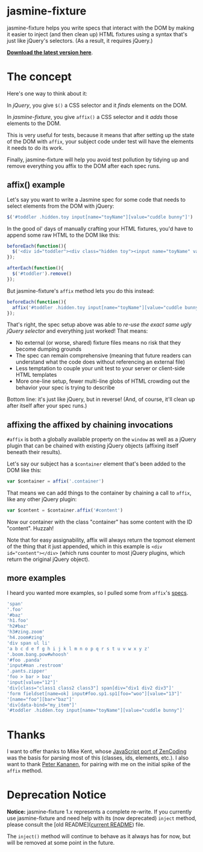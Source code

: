 # jasmine-fixture

jasmine-fixture helps you write specs that interact with the DOM by making it easier to inject (and then clean up) HTML fixtures using a syntax that's just like jQuery's selectors. (As a result, it requires jQuery.)

**[Download the latest version here](https://github.com/searls/jasmine-fixture/archives/master)**.

# The concept

Here's one way to think about it:

In *jQuery*, you give `$()` a CSS selector and it *finds* elements on the DOM.

In *jasmine-fixture*, you give `affix()` a CSS selector and it *adds* those elements to the DOM.

This is very useful for tests, because it means that after setting up the state of the DOM with `affix`, your subject code under test will have the elements it needs to do its work.

Finally, jasmine-fixture will help you avoid test pollution by tidying up and remove everything you affix to the DOM after each spec runs.

## affix() example

Let's say you want to write a Jasmine spec for some code that needs to select elements from the DOM with jQuery:

``` javascript
$('#toddler .hidden.toy input[name="toyName"][value="cuddle bunny"]')
```

In the good ol' days of manually crafting your HTML fixtures, you'd have to append some raw HTML to the DOM like this:

``` javascript
beforeEach(function(){
  $('<div id="toddler"><div class="hidden toy"><input name="toyName" value="cuddle bunny"></div></div>').appendTo('body');
});

afterEach(function(){
  $('#toddler').remove()
});
```

But jasmine-fixture's `affix` method lets you do this instead:

``` javascript
beforeEach(function(){
  affix('#toddler .hidden.toy input[name="toyName"][value="cuddle bunny"]')
});

```

That's right, the spec setup above was able to *re-use the exact same ugly jQuery selector* and everything just worked! That means:

* No external (or worse, shared) fixture files means no risk that they become dumping grounds
* The spec can remain comprehensive (meaning that future readers can understand what the code does without referencing an external file)
* Less temptation to couple your unit test to your server or client-side HTML templates
* More one-line setup, fewer multi-line globs of HTML crowding out the behavior your spec is trying to describe

Bottom line: it's just like jQuery, but in reverse! (And, of course, it'll clean up after itself after your spec runs.)

## affixing the affixed by chaining invocations

`#affix` is both a globally available property on the `window` as well as a jQuery plugin that can be chained with existing jQuery objects (affixing itself beneath their results).

Let's say our subject has a `$container` element that's been added to the DOM like this:

``` javascript
var $container = affix('.container')
```

That means we can add things to the container by chaining a call to `affix`, like any other jQuery plugin:

``` javascript
var $content = $container.affix('#content')
```

Now our container with the class "container" has some content with the ID "content". Huzzah!

Note that for easy assignability, affix will always return the topmost element of the thing that it just appended, which in this example is `<div id="content"></div>` (which runs counter to most jQuery plugins, which return the original jQuery object).

## more examples

I heard you wanted more examples, so I pulled some from `affix`'s [specs](https://github.com/searls/jasmine-fixture/blob/master/spec/affix-spec.coffee).

``` coffeescript
'span'                                                                  #<span></span>
'.foo'                                                                  #<div class="foo"></div>
'#baz'                                                                  #<div id="baz"></div>
'h1.foo'                                                                #<h1 class="foo"></h1>
'h2#baz'                                                                #<h2 id="baz"></h2>
'h3#zing.zoom'                                                          #<h3 id="zing" class="zoom"></h3>
'h4.zoom#zing'                                                          #<h4 id="zing" class="zoom"></h4>
'div span ul li'                                                        #<div><span><ul><li></li></ul></span></div>
'a b c d e f g h i j k l m n o p q r s t u v w x y z'                   #<a><b><c><d><e><f><g><h><i><j><k><l><m><n><o><p><q><r><s><t><u><v><w><x><y><z></z></y></x></w></v></u></t></s></r></q></p></o></n></m></l></k></j></i></h></g></f></e></d></c></b></a>
'.boom.bang.pow#whoosh'                                                 #<div id="whoosh" class="boom bang pow"></div>
'#foo .panda'                                                           #<div id="foo"><div class="panda"></div></div>
'input#man .restroom'                                                   #<input id="man"></input>
'.pants.zipper'                                                         #<div class="pants zipper"></div>
'foo > bar > baz'                                                       #<foo><bar><baz></baz></bar></foo>
'input[value="12"]'                                                     #<input value="12">
'div[class="class1 class2 class3"] span[div="div1 div2 div3"]'          #<div class="class1 class2 class3"><span div="div1 div2 div3"></span></div>
'form fieldset[name=ok] input#foo.sp1.sp1[foo="woo"][value="13"]'       #<form><fieldset name="ok"><input foo="woo" value="13" id="foo" class="sp1 sp1"></fieldset></form>
'[name="foo"][bar="baz"]'                                               #<name name="foo" bar="baz"></name>
'div[data-bind="my_item"]'                                              #<div data-bind="my_item"></div>
'#toddler .hidden.toy input[name="toyName"][value="cuddle bunny"]'      #<div id="toddler"><div class="hidden toy"><input name="toyName" value="cuddle bunny"></div></div>
```

# Thanks

I want to offer thanks to Mike Kent, whose [JavaScript port of ZenCoding](https://github.com/zodoz/jquery-ZenCoding) was the basis for parsing most of this (classes, ids, elements, etc.). I also want to thank [Peter Kananen](https://twitter.com/#!/pkananen), for pairing with me on the initial spike of the `affix` method.

# Deprecation Notice

**Notice:** jasmine-fixture 1.x represents a complete re-write. If you currently use jasmine-fixture and need help with its (now deprecated) `inject` method, please consult the [old README]([current README](https://github.com/searls/jasmine-fixture/blob/master/README-0.x.md)) file.

The `inject()` method will continue to behave as it always has for now, but will be removed at some point in the future.

